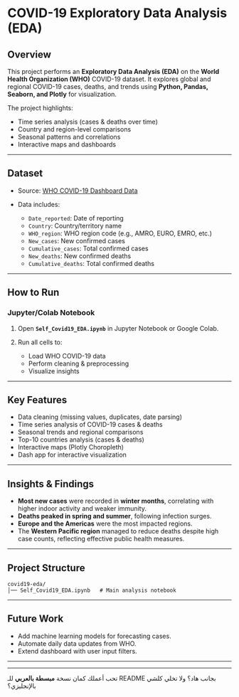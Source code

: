 # COVID-19 Exploratory Data Analysis (EDA)

## Overview

This project performs an **Exploratory Data Analysis (EDA)** on the **World Health Organization (WHO)** COVID-19 dataset.
It explores global and regional COVID-19 cases, deaths, and trends using **Python, Pandas, Seaborn, and Plotly** for visualization.

The project highlights:

* Time series analysis (cases & deaths over time)
* Country and region-level comparisons
* Seasonal patterns and correlations
* Interactive maps and dashboards

---

## Dataset

* Source: [WHO COVID-19 Dashboard Data](https://data.who.int/dashboards/covid19/data)
* Data includes:

  * `Date_reported`: Date of reporting
  * `Country`: Country/territory name
  * `WHO_region`: WHO region code (e.g., AMRO, EURO, EMRO, etc.)
  * `New_cases`: New confirmed cases
  * `Cumulative_cases`: Total confirmed cases
  * `New_deaths`: New confirmed deaths
  * `Cumulative_deaths`: Total confirmed deaths

---

## How to Run

### Jupyter/Colab Notebook

1. Open **`Self_Covid19_EDA.ipynb`** in Jupyter Notebook or Google Colab.
2. Run all cells to:

   * Load WHO COVID-19 data
   * Perform cleaning & preprocessing
   * Visualize insights

-----

## Key Features

* Data cleaning (missing values, duplicates, date parsing)
* Time series analysis of COVID-19 cases & deaths
* Seasonal trends and regional comparisons
* Top-10 countries analysis (cases & deaths)
* Interactive maps (Plotly Choropleth)
* Dash app for interactive visualization

---

## Insights & Findings

* **Most new cases** were recorded in **winter months**, correlating with higher indoor activity and weaker immunity.
* **Deaths peaked in spring and summer**, following infection surges.
* **Europe and the Americas** were the most impacted regions.
* The **Western Pacific region** managed to reduce deaths despite high case counts, reflecting effective public health measures.

---

## Project Structure

```
covid19-eda/
│── Self_Covid19_EDA.ipynb   # Main analysis notebook
```

---

## Future Work

* Add machine learning models for forecasting cases.
* Automate daily data updates from WHO.
* Extend dashboard with user input filters.

---

---

تحب أعملك كمان نسخة **مبسطة بالعربي** للـ README بجانب هاد؟ ولا تخلي كلشي بالإنجليزي؟
